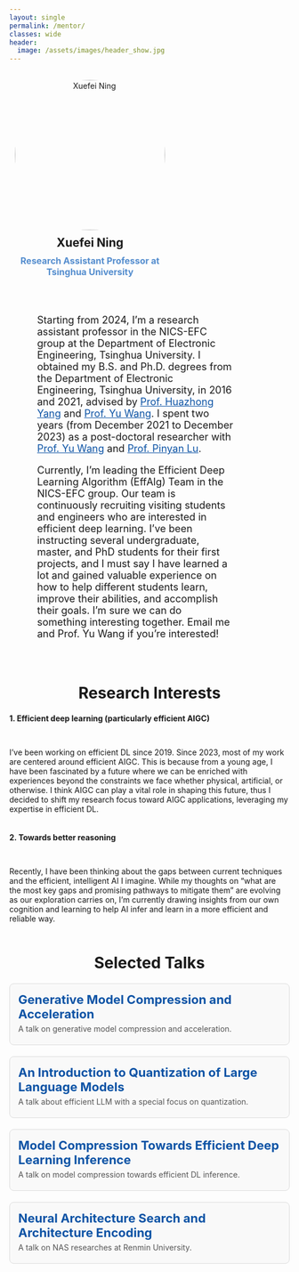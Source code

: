 ```yaml
---
layout: single
permalink: /mentor/
classes: wide
header:
  image: /assets/images/header_show.jpg
---
```


<!-- <h1 class="custom_title"> Mentor </h1> -->

<!-- Start of Selection -->
<div style="display: flex; flex-wrap: wrap; margin: 20px 0;">
    <div style="flex: 0 0 30%; padding: 10px; text-align: center;">
        <img style="border-radius: 50%; width: 270px; height: 270px;" src="https://nicsefc.ee.tsinghua.edu.cn/nics_file/people/people/edceebf1-ad31-4683-9545-287442f019a8.jpg" alt="Xuefei Ning">
        <h2 style="margin: 10px 0;">Xuefei Ning</h2>
        <h3 style="margin: 5px 0; font-size: 16px; color: #548dce;">Research Assistant Professor at Tsinghua University</h3>
        <!-- <h3>
            <a href="http://nicsefc.ee.tsinghua.edu.cn/" target="_blank" rel="noopener" style="text-decoration: none; color: #0c53a5;">
                NICS-EFC, EE Dept., Tsinghua University
            </a>
        </h3> -->
        <ul style="list-style: none; padding: 0; display: flex; justify-content: center;">
            <li style="margin: 0 10px;"><a href="mailto:foxdoraame@gmail.com" aria-label="envelope" title="Email" onmouseover="this.style.color='#548dce'" onmouseout="this.style.color='black'"><i class="fas fa-envelope" style="font-size: 24px;"></i></a></li>
            <li style="margin: 0 10px;"><a href="https://scholar.google.com/citations?user=oVslpJsAAAAJ" target="_blank" rel="noopener" aria-label="graduation-cap" title="Google Scholar" onmouseover="this.style.color='#548dce'" onmouseout="this.style.color='black'"><i class="fas fa-graduation-cap " style="font-size: 24px;"></i></a></li>
            <li style="margin: 0 10px;"><a href="https://github.com/walkerning" target="_blank" rel="noopener" aria-label="github" title="GitHub" onmouseover="this.style.color='#548dce'" onmouseout="this.style.color='black'"><i class="fab fa-github" style="font-size: 24px;"></i></a></li>
            <li style="margin: 0 10px;"><a href="https://nics-effalg.com/assets/cv/resume-xuefei-ning-20241017.pdf" target="_blank" rel="noopener" aria-label="cv" title="Personal CV" onmouseover="this.style.color='#548dce'" onmouseout="this.style.color='black'"><i class="fas fa-file-alt" style="font-size: 24px;"></i></a></li>
        </ul>
    </div>
    <div style="flex: 0 0 70%; padding: 10px; padding-left: 50px;  font-size: 18px;">
        <div style="margin-bottom: 30px;">
            <p>Starting from 2024, I’m a research assistant professor in the NICS-EFC group at the Department of Electronic Engineering, Tsinghua University. I obtained my B.S. and Ph.D. degrees from the Department of Electronic Engineering, Tsinghua University, in 2016 and 2021, advised by <a href="https://scholar.google.com/citations?user=3m8I0XAAAAAJ" target="_blank" rel="noopener" style="color: #0c53a5;">Prof. Huazhong Yang</a> and <a href="https://scholar.google.com.hk/citations?user=j8JGVvoAAAAJ" target="_blank" rel="noopener" style="color: #0c53a5;">Prof. Yu Wang</a>. I spent two years (from December 2021 to December 2023) as a post-doctoral researcher with <a href="https://scholar.google.com.hk/citations?user=j8JGVvoAAAAJ" target="_blank" rel="noopener" style="color: #0c53a5;">Prof. Yu Wang</a> and <a href="https://scholar.google.com/citations?user=KFQERBwAAAAJ" target="_blank" rel="noopener" style="color: #0c53a5;">Prof. Pinyan Lu</a>.</p>
            <p>Currently, I’m leading the Efficient Deep Learning Algorithm (EffAlg) Team in the NICS-EFC group. Our team is continuously recruiting visiting students and engineers who are interested in efficient deep learning. I’ve been instructing several undergraduate, master, and PhD students for their first projects, and I must say I have learned a lot and gained valuable experience on how to help different students learn, improve their abilities, and accomplish their goals. I’m sure we can do something interesting together. Email me and Prof. Yu Wang if you’re interested!</p>
            <!-- <p> CV: <a href="https://nics-effalg.com/assets/cv/resume-xuefei-ning-20241017.pdf" target="_blank" rel="noopener" style="color: #0c53a5;">Download</a></p> -->
        </div>
    </div>
</div>
<!-- End of Selection -->


<div style="margin: 20px 0;">
    <h1 style="text-align: center; margin-bottom: 20px;">Research Interests</h1>
    <div style="display: flex; flex-direction: column; gap: 20px;">
        <div style="font-weight: bold; margin-bottom: 10px;">1. Efficient deep learning (particularly efficient AIGC)</div>
            <p> I’ve been working on efficient DL since 2019. Since 2023, most of my work are centered around efficient AIGC. This is because from a young age, I have been fascinated by a future where we can be enriched with experiences beyond the constraints we face whether physical, artificial, or otherwise. I think AIGC can play a vital role in shaping this future, thus I decided to shift my research focus toward AIGC applications, leveraging my expertise in efficient DL.</p>
        <div style="font-weight: bold; margin-bottom: 10px;">2. Towards better reasoning</div>
            <p> Recently, I have been thinking about the gaps between current techniques and the efficient, intelligent AI I imagine. While my thoughts on “what are the most key gaps and promising pathways to mitigate them” are evolving as our exploration carries on, I’m currently drawing insights from our own cognition and learning to help AI infer and learn in a more efficient and reliable way.</p>
    </div>
</div>


<div style="margin: 20px 0;">
    <h1 style="text-align: center; margin-bottom: 20px;">Selected Talks</h1>
    <div style="display: flex; flex-direction: column; gap: 20px;">
        <div style="border: 1px solid #ddd; border-radius: 8px; padding: 15px; background-color: #f9f9f9;">
            <h2 style="margin: 0; font-size: 22px;">
                <a href="https://nics-effalg.com/GMCA" style="text-decoration: none; color: #0c53a5;">Generative Model Compression and Acceleration</a>
            </h2>
            <p style="margin: 5px 0; color: #555;">A talk on generative model compression and acceleration.</p>
        </div>
        <div style="border: 1px solid #ddd; border-radius: 8px; padding: 15px; background-color: #f9f9f9;">
            <h2 style="margin: 0; font-size: 22px;">
                <a href="https://nics-effalg.com/QLLMIntro" style="text-decoration: none; color: #0c53a5;">An Introduction to Quantization of Large Language Models</a>
            </h2>
            <p style="margin: 5px 0; color: #555;">A talk about efficient LLM with a special focus on quantization.</p>
        </div>
        <div style="border: 1px solid #ddd; border-radius: 8px; padding: 15px; background-color: #f9f9f9;">
            <h2 style="margin: 0; font-size: 22px;">
                <a href="https://nics-effalg.com/Compression" style="text-decoration: none; color: #0c53a5;">Model Compression Towards Efficient Deep Learning Inference</a>
            </h2>
            <p style="margin: 5px 0; color: #555;">A talk on model compression towards efficient DL inference.</p>
        </div>
        <div style="border: 1px solid #ddd; border-radius: 8px; padding: 15px; background-color: #f9f9f9;">
            <h2 style="margin: 0; font-size: 22px;">
                <a href="https://nics-effalg.com/NAS" style="text-decoration: none; color: #0c53a5;">Neural Architecture Search and Architecture Encoding</a>
            </h2>
            <p style="margin: 5px 0; color: #555;">A talk on NAS researches at Renmin University.</p>
        </div>
    </div>
</div>